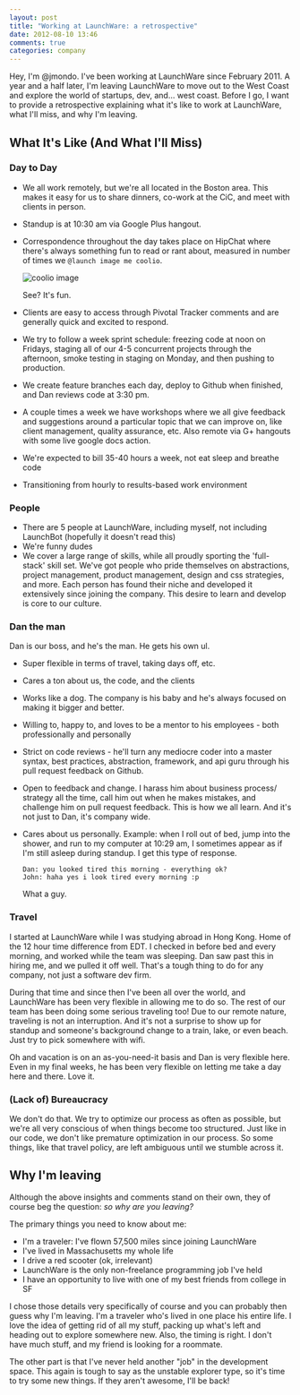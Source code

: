 ```yaml
---
layout: post
title: "Working at LaunchWare: a retrospective"
date: 2012-08-10 13:46
comments: true
categories: company
---
```

Hey, I'm @jmondo. I've been working at LaunchWare since February 2011. A year and a half later, I'm leaving LaunchWare to move out to the West Coast and explore the world of startups, dev, and... west coast. Before I go, I want to provide a retrospective explaining what it's like to work at LaunchWare, what I'll miss, and why I'm leaving.

<!-- more -->

## What It's Like (And What I'll Miss)

### Day to Day

* We all work remotely, but we're all located in the Boston area. This makes it easy for us to share dinners, co-work at the CiC, and meet with clients in person.
* Standup is at 10:30 am via Google Plus hangout.
* Correspondence throughout the day takes place on HipChat where there's always something fun to read or rant about, measured in number of times we ```@launch image me coolio```.

    ![coolio image](/images/coolio13.jpeg)

    See? It's fun.

* Clients are easy to access through Pivotal Tracker comments and are generally quick and excited to respond.
* We try to follow a week sprint schedule: freezing code at noon on Fridays, staging all of our 4-5 concurrent projects through the afternoon, smoke testing in staging on Monday, and then pushing to production.
* We create feature branches each day, deploy to Github when finished, and Dan reviews code at 3:30 pm.
* A couple times a week we have workshops where we all give feedback and suggestions around a particular topic that we can improve on, like client management, quality assurance, etc. Also remote via G+ hangouts with some live google docs action.
* We're expected to bill 35-40 hours a week, not eat sleep and breathe code
* Transitioning from hourly to results-based work environment

###  People

* There are 5 people at LaunchWare, including myself, not including LaunchBot (hopefully it doesn't read this)
* We're funny dudes
* We cover a large range of skills, while all proudly sporting the 'full-stack' skill set. We've got people who pride themselves on abstractions, project management, product management, design and css strategies, and more. Each person has found their niche and developed it extensively since joining the company. This desire to learn and develop is core to our culture.

### Dan the man
Dan is our boss, and he's the man. He gets his own ul.

  * Super flexible in terms of travel, taking days off, etc.
  * Cares a ton about us, the code, and the clients
  * Works like a dog. The company is his baby and he's always focused on making it bigger and better.
  * Willing to, happy to, and loves to be a mentor to his employees - both professionally and personally
  * Strict on code reviews - he'll turn any mediocre coder into a master syntax, best practices, abstraction, framework, and api guru through his pull request feedback on Github.
  * Open to feedback and change. I harass him about business process/ strategy all the time, call him out when he makes mistakes, and challenge him on pull request feedback. This is how we all learn. And it's not just to Dan, it's company wide.
  * Cares about us personally. Example: when I roll out of bed, jump into the shower, and run to my computer at 10:29 am, I sometimes appear as if I'm still asleep during standup. I get this type of response.

        Dan: you looked tired this morning - everything ok?
        John: haha yes i look tired every morning :p

    What a guy.

###  Travel
I started at LaunchWare while I was studying abroad in Hong Kong. Home of the 12 hour time difference from EDT. I checked in before bed and every morning, and worked while the team was sleeping. Dan saw past this in hiring me, and we pulled it off well. That's a tough thing to do for any company, not just a software dev firm.

During that time and since then I've been all over the world, and LaunchWare has been very flexible in allowing me to do so. The rest of our team has been doing some serious traveling too! Due to our remote nature, traveling is not an interruption. And it's not a surprise to show up for standup and someone's background change to a train, lake, or even beach. Just try to pick somewhere with wifi.

Oh and vacation is on an as-you-need-it basis and Dan is very flexible here. Even in my final weeks, he has been very flexible on letting me take a day here and there. Love it.

### (Lack of) Bureaucracy
We don't do that. We try to optimize our process as often as possible, but we're all very conscious of when things become too structured. Just like in our code, we don't like premature optimization in our process. So some things, like that travel policy, are left ambiguous until we stumble across it.


## Why I'm leaving
Although the above insights and comments stand on their own, they of course beg the question: _so why are you leaving?_

The primary things you need to know about me:

* I'm a traveler: I've flown 57,500 miles since joining LaunchWare
* I've lived in Massachusetts my whole life
* I drive a red scooter (ok, irrelevant)
* LaunchWare is the only non-freelance programming job I've held
* I have an opportunity to live with one of my best friends from college in SF

I chose those details very specifically of course and you can probably then guess why I'm leaving. I'm a traveler who's lived in one place his entire life. I love the idea of getting rid of all my stuff, packing up what's left and heading out to explore somewhere new. Also, the timing is right. I don't have much stuff, and my friend is looking for a roommate.

The other part is that I've never held another "job" in the development space. This again is tough to say as the unstable explorer type, so it's time to try some new things. If they aren't awesome, I'll be back!
